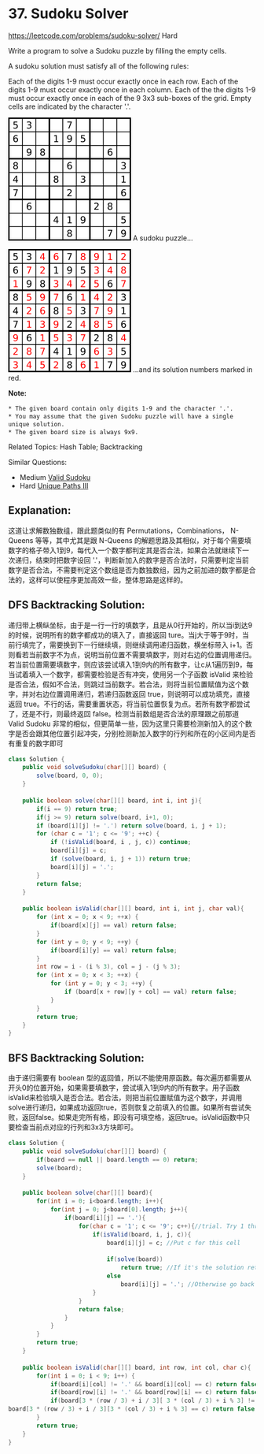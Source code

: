 # 37. Sudoku Solver
<https://leetcode.com/problems/sudoku-solver/>
Hard


Write a program to solve a Sudoku puzzle by filling the empty cells.

A sudoku solution must satisfy all of the following rules:

Each of the digits 1-9 must occur exactly once in each row.
Each of the digits 1-9 must occur exactly once in each column.
Each of the the digits 1-9 must occur exactly once in each of the 9 3x3 sub-boxes of the grid.
Empty cells are indicated by the character '.'.

![alt text](../resources/250px-Sudoku-by-L2G-20050714.png)
A sudoku puzzle...

![alt text](../resources/250px-Sudoku-by-L2G-20050714_solution.png)
...and its solution numbers marked in red.

**Note:**

    * The given board contain only digits 1-9 and the character '.'.
    * You may assume that the given Sudoku puzzle will have a single unique solution.
    * The given board size is always 9x9.

Related Topics: Hash Table; Backtracking

Similar Questions: 
* Medium [Valid Sudoku](https://leetcode.com/problems/valid-sudoku/)
* Hard [Unique Paths III](https://leetcode.com/problems/unique-paths-iii/)

## Explanation: 
这道让求解数独数组，跟此题类似的有 Permutations，Combinations， N-Queens 等等，其中尤其是跟 N-Queens 的解题思路及其相似，对于每个需要填数字的格子带入1到9，每代入一个数字都判定其是否合法，如果合法就继续下一次递归，结束时把数字设回 '.'，判断新加入的数字是否合法时，只需要判定当前数字是否合法，不需要判定这个数组是否为数独数组，因为之前加进的数字都是合法的，这样可以使程序更加高效一些，整体思路是这样的。
## DFS Backtracking Solution: 
递归带上横纵坐标，由于是一行一行的填数字，且是从0行开始的，所以当i到达9的时候，说明所有的数字都成功的填入了，直接返回 ture。当j大于等于9时，当前行填完了，需要换到下一行继续填，则继续调用递归函数，横坐标带入 i+1。否则看若当前数字不为点，说明当前位置不需要填数字，则对右边的位置调用递归。若当前位置需要填数字，则应该尝试填入1到9内的所有数字，让c从1遍历到9，每当试着填入一个数字，都需要检验是否有冲突，使用另一个子函数 isValid 来检验是否合法，假如不合法，则跳过当前数字。若合法，则将当前位置赋值为这个数字，并对右边位置调用递归，若递归函数返回 true，则说明可以成功填充，直接返回 true。不行的话，需要重置状态，将当前位置恢复为点。若所有数字都尝试了，还是不行，则最终返回 false。检测当前数组是否合法的原理跟之前那道 Valid Sudoku 非常的相似，但更简单一些，因为这里只需要检测新加入的这个数字是否会跟其他位置引起冲突，分别检测新加入数字的行列和所在的小区间内是否有重复的数字即可

```java
class Solution {
    public void solveSudoku(char[][] board) {
        solve(board, 0, 0);
    }
    
    public boolean solve(char[][] board, int i, int j){
        if(i == 9) return true;
        if(j >= 9) return solve(board, i+1, 0);
        if (board[i][j] != '.') return solve(board, i, j + 1);
        for (char c = '1'; c <= '9'; ++c) {
            if (!isValid(board, i , j, c)) continue;
            board[i][j] = c;
            if (solve(board, i, j + 1)) return true;
            board[i][j] = '.';
        }
        return false;
    }
    
    public boolean isValid(char[][] board, int i, int j, char val){
        for (int x = 0; x < 9; ++x) {
            if(board[x][j] == val) return false;
        }
        for (int y = 0; y < 9; ++y) {
            if(board[i][y] == val) return false;
        }
        int row = i - (i % 3), col = j - (j % 3);
        for (int x = 0; x < 3; ++x) {
            for (int y = 0; y < 3; ++y) {
                if (board[x + row][y + col] == val) return false;
            }
        }
        return true;
    }
}
```


## BFS Backtracking Solution: 
由于递归需要有 boolean 型的返回值，所以不能使用原函数。每次遍历都需要从开头0的位置开始，如果需要填数字，尝试填入1到9内的所有数字。用子函数 isValid来检验填入是否合法。若合法，则把当前位置赋值为这个数字，并调用solve进行递归，如果成功返回true，否则恢复之前填入的位置。如果所有尝试失败，返回false。如果走完所有格，即没有可填空格，返回true。isValid函数中只要检查当前点对应的行列和3x3方块即可。


```java
class Solution {
    public void solveSudoku(char[][] board) {
        if(board == null || board.length == 0) return;
        solve(board);
    }
    
    public boolean solve(char[][] board){
        for(int i = 0; i<board.length; i++){
            for(int j = 0; j<board[0].length; j++){
                if(board[i][j] == '.'){
                    for(char c = '1'; c <= '9'; c++){//trial. Try 1 through 9
                        if(isValid(board, i, j, c)){
                            board[i][j] = c; //Put c for this cell
                            
                            if(solve(board))
                                return true; //If it's the solution return true
                            else
                                board[i][j] = '.'; //Otherwise go back
                        }
                    }
                    return false;
                }
            }
        }
        return true;
    }
    
    public boolean isValid(char[][] board, int row, int col, char c){
        for(int i = 0; i < 9; i++) {
            if(board[i][col] != '.' && board[i][col] == c) return false; //check row
            if(board[row][i] != '.' && board[row][i] == c) return false; //check column
            if(board[3 * (row / 3) + i / 3][ 3 * (col / 3) + i % 3] != '.' && 
board[3 * (row / 3) + i / 3][3 * (col / 3) + i % 3] == c) return false; //check 3*3 block
        }
        return true;
    }
}
```
